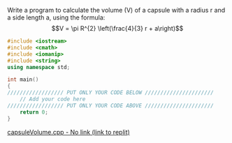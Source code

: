 Write a program to calculate the volume (V) of a capsule with a radius
r and a side length a, using the formula:
$$V = \pi R^{2} \left(\frac{4}{3} r + a\right)$$
```cpp
#include <iostream>
#include <cmath>
#include <iomanip>
#include <string>
using namespace std;

int main()
{
////////////////// PUT ONLY YOUR CODE BELOW //////////////////////
    // Add your code here
////////////////// PUT ONLY YOUR CODE ABOVE //////////////////////
    return 0;
}    
```

[capsuleVolume.cpp - No link (link to replit) ](https://replit.com)